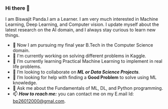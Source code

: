 ### Hi there 👋

I am Biswajit Panda.I am a Learner. I am very much interested in Machine Learning, Deep Learning, and Computer vision. I update myself about the latest research on the AI domain, and I always stay curious to learn new things.


<!--**Biswajit-Panda/Biswajit-Panda** is a ✨ _special_ ✨ repository because its `README.md` (this file) appears on your GitHub profile.

Here are some ideas to get you started:
-->

- :school: Now I am pursuing my final year B.Tech in the Computer Science domain.
- 🔭 I'm currently working on solving different problems in Kaggle.
- 🌱 I’m currently learning Practical Machine Learning to implement in real life problems.
- 👯 I’m looking to collaborate on ***ML or Data Science Projects***.
- 🤔 I’m looking for help with finding a **Good Problem** to solve using ML knowledge.
- 💬 Ask me about the Fundamentals of ML, DL, and Python programming.
- 📫 ***How to reach me:*** you can contact me on my E.mail Id: bp26012000@gmal.com.

<!-- - ⚡ ***My New funny Challenge:*** Creating videos on 'ML problem solving' and post it on YouTube(Channel: CodeePy).
-->
